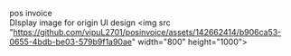 pos invoice <br/>
DIsplay image for origin UI design <img src "https://github.com/vipuL2701/posinvoice/assets/142662414/b906ca53-0655-4bdb-be03-579b9f1a90ae"
 width="800" height="1000">

